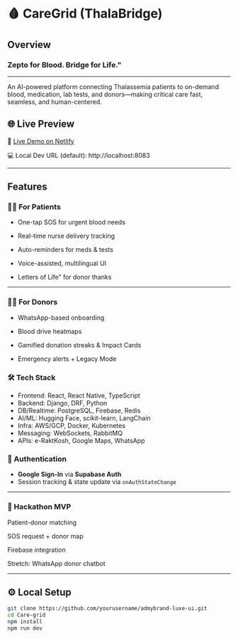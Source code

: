 #  🩸 CareGrid (ThalaBridge)

##  Overview

### Zepto for Blood. Bridge for Life."
----
An AI-powered platform connecting Thalassemia patients to on-demand blood, medication, lab tests, and donors—making critical care fast, seamless, and human-centered.

## 🌐 Live Preview

🔗 [Live Demo on Netlify](https://saas-project1.netlify.app/)

💻 Local Dev URL (default): http://localhost:8083


---


##  Features

### 👩‍⚕️ For Patients
- One-tap SOS for urgent blood needs

- Real-time nurse delivery tracking

- Auto-reminders for meds & tests

- Voice-assisted, multilingual UI

- Letters of Life" for donor thanks

---
### 🙋‍♂️ For Donors
- WhatsApp-based onboarding

- Blood drive heatmaps

- Gamified donation streaks & Impact Cards

- Emergency alerts + Legacy Mode

### 🛠️ Tech Stack
- Frontend: React, React Native, TypeScript
- Backend: Django, DRF, Python
- DB/Realtime: PostgreSQL, Firebase, Redis
- AI/ML: Hugging Face, scikit-learn, LangChain
- Infra: AWS/GCP, Docker, Kubernetes
- Messaging: WebSockets, RabbitMQ
- APIs: e-RaktKosh, Google Maps, WhatsApp

### 🔐 Authentication
-  **Google Sign-In** via **Supabase Auth**
-  Session tracking & state update via `onAuthStateChange`

---
### 📍 Hackathon MVP
 Patient-donor matching

 SOS request + donor map

 Firebase integration

 Stretch: WhatsApp donor chatbot

---

## ⚙️ Local Setup

```bash
git clone https://github.com/yourusername/admybrand-luxe-ui.git
cd Care-grid
npm install
npm run dev
```

